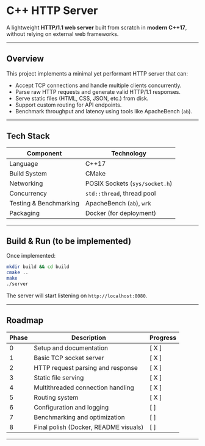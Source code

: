 # C++ HTTP Server

A lightweight **HTTP/1.1 web server** built from scratch in **modern C++17**, without relying on external web frameworks.

---

## Overview

This project implements a minimal yet performant HTTP server that can:

- Accept TCP connections and handle multiple clients concurrently.
- Parse raw HTTP requests and generate valid HTTP/1.1 responses.
- Serve static files (HTML, CSS, JSON, etc.) from disk.
- Support custom routing for API endpoints.
- Benchmark throughput and latency using tools like ApacheBench (`ab`).

---

## Tech Stack

| Component              | Technology                     |
| ---------------------- | ------------------------------ |
| Language               | C++17                          |
| Build System           | CMake                          |
| Networking             | POSIX Sockets (`sys/socket.h`) |
| Concurrency            | `std::thread`, thread pool     |
| Testing & Benchmarking | ApacheBench (`ab`), `wrk`      |
| Packaging              | Docker (for deployment)        |

---

## Build & Run (to be implemented)

Once implemented:

```bash
mkdir build && cd build
cmake ..
make
./server
```

The server will start listening on `http://localhost:8080`.

---

## Roadmap

| Phase | Description                           | Progress |
| ----- | ------------------------------------- | -------- |
| 0     | Setup and documentation               | [ X ]    |
| 1     | Basic TCP socket server               | [ X ]    |
| 2     | HTTP request parsing and response     | [ X ]    |
| 3     | Static file serving                   | [ X ]    |
| 4     | Multithreaded connection handling     | [ X ]    |
| 5     | Routing system                        | [ X ]    |
| 6     | Configuration and logging             | [ ]      |
| 7     | Benchmarking and optimization         | [ ]      |
| 8     | Final polish (Docker, README visuals) | [ ]      |

---

